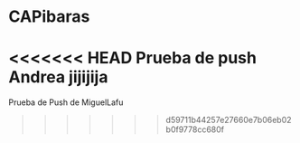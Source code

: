 # CAPibaras
<<<<<<< HEAD
Prueba de push Andrea jijijija
=======

Prueba de Push de MiguelLafu
>>>>>>> d59711b44257e27660e7b06eb02b0f9778cc680f
